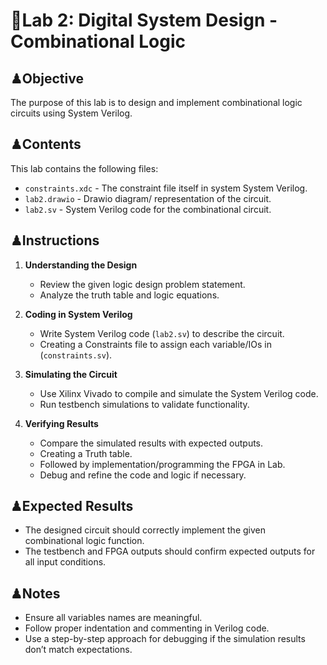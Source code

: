 # 🎇Lab 2: Digital System Design - Combinational Logic

## ♟Objective
The purpose of this lab is to design and implement combinational logic circuits using System Verilog.

## ♟Contents
This lab contains the following files:
- `constraints.xdc` - The constraint file itself in system System Verilog.
- `lab2.drawio` - Drawio diagram/ representation of the circuit. 
- `lab2.sv` - System Verilog code for the combinational circuit.

## ♟Instructions
1. **Understanding the Design**  
   - Review the given logic design problem statement.  
   - Analyze the truth table and logic equations.  

2. **Coding in System Verilog**  
   - Write System Verilog code (`lab2.sv`) to describe the circuit.  
   - Creating a Constraints file to assign each variable/IOs in (`constraints.sv`).

3. **Simulating the Circuit**  
   - Use Xilinx Vivado to compile and simulate the System Verilog code.  
   - Run testbench simulations to validate functionality.   

4. **Verifying Results**  
   - Compare the simulated results with expected outputs.
   - Creating a Truth table.
   - Followed by implementation/programming the FPGA in Lab.  
   - Debug and refine the code and logic if necessary.   

## ♟Expected Results
- The designed circuit should correctly implement the given combinational logic function.  
- The testbench and FPGA outputs should confirm expected outputs for all input conditions.  

## ♟Notes
- Ensure all variables names are meaningful.  
- Follow proper indentation and commenting in Verilog code.  
- Use a step-by-step approach for debugging if the simulation results don’t match expectations.  


